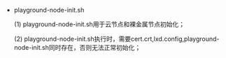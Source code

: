 * playground-node-init.sh 

  (1) playground-node-init.sh用于云节点和裸金属节点初始化；

  (2) playground-node-init.sh执行时，需要cert.crt,lxd.config,playground-node-init.sh同时存在，否则无法正常初始化；